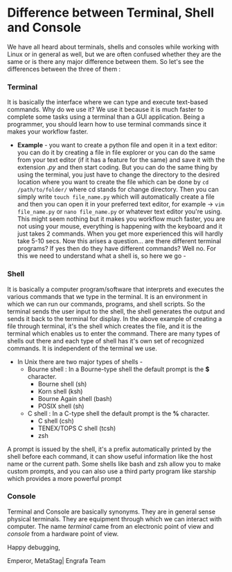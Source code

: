# Difference between Terminal, Shell and Console
We have all heard about terminals, shells and consoles while working with Linux or in general as well, but we are often confused whether they are the same or is there any major difference between them. So let's see the differences between the three of them :
### Terminal
It is basically the interface where we can type and execute text-based commands. Why do we use it? We use it because it is much faster to complete some tasks using a terminal than a GUI application. Being a programmer, you should learn how to use terminal commands since it makes your workflow faster. 
- **Example** - you want to create a python file and open it in a text editor: you can do it by creating a file in file explorer or you can do the same from your text editor (if it has a feature for the same) and save it with the extension *.py* and then start coding. 
But you can do the same thing by using the terminal, you just have to change the directory to the desired location where you want to create the file which can be done by `cd /path/to/folder/` where cd stands for change directory. Then you can simply write `touch file_name.py` which will automatically create a file and then you can open it in your preferred text editor, for example -> `vim file_name.py` or `nano file_name.py` or whatever text editor you're using. This might seem nothing but it makes you workflow much faster, you are not using your mouse, everything is happening with the keyboard and it just takes 2 commands. When you get more experienced this will hardly take 5-10 secs. Now this arises a question... are there different terminal programs? If yes then do they have different commands? Well no. For this we need to understand what a shell is, so here we go - 

### Shell
It is basically a computer program/software that interprets and executes the various commands that we type in the terminal. It is an environment in which we can run our commands, programs, and shell scripts. So the terminal sends the user input to the shell, the shell generates the output and sends it back to the terminal for display. In the above example of creating a file through terminal, it's the shell which creates the file, and it is the terminal which enables us to enter the command. There are many types of shells out there and each type of shell has it's own set of recognized commands. It is independent of the terminal we use.

- In Unix there are two major types of shells -
	- Bourne shell : In a Bourne-type shell the default prompt is the **$** character.
		- Bourne shell (sh)
		- Korn shell (ksh)
		- Bourne Again shell (bash)
		- POSIX shell (sh)
	- C shell : In a C-type shell the default prompt is the **%** character.
		- C shell (csh)
		- TENEX/TOPS C shell (tcsh)
		- zsh

A prompt is issued by the shell, it's a prefix automatically printed by the shell before each command, it can show useful information like the host name or the current path. Some shells like bash and zsh allow you to make custom prompts, and you can also use a third party program like starship which provides a more powerful prompt

### Console
Terminal and Console are basically synonyms. They are in general sense physical terminals. They are equipment through which we can interact with computer. The name *terminal* came from an electronic point of view and *console* from a hardware point of view. 

Happy debugging,

Emperor, MetaStag| Engrafa Team
